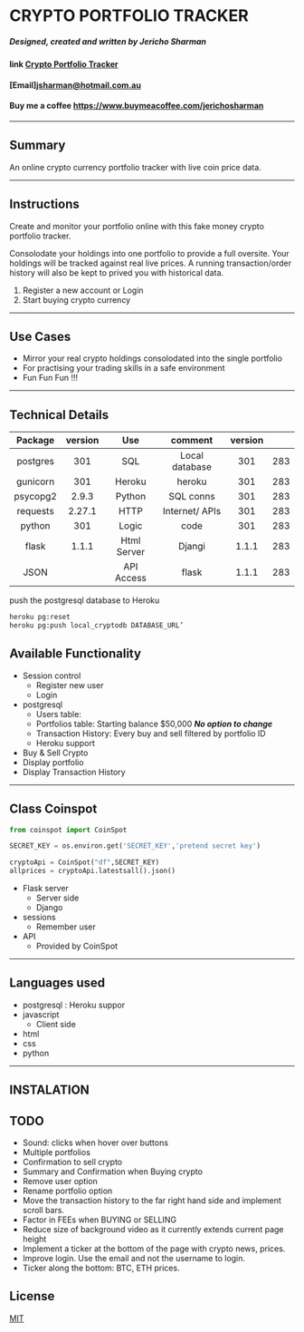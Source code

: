 # **CRYPTO PORTFOLIO TRACKER** #
##### Designed, created and written by Jericho Sharman 



#### link [Crypto Portfolio Tracker](https://pure-stream-33801.herokuapp.com/)  
#### [Email]<jsharman@hotmail.com.au>  
#### Buy me a coffee <https://www.buymeacoffee.com/jerichosharman>
---

## Summary ##
An online crypto currency portfolio tracker with live coin price data.

---
## Instructions ##
Create and monitor your portfolio online with this fake money crypto portfolio tracker. 

Consolodate your holdings into one portfolio to provide a full oversite. Your holdings will be 
tracked against real live prices. A running transaction/order history will also be kept to prived
you with historical data.

1. Register a new account or Login  
2. Start buying crypto currency  

---
## Use Cases ##

- Mirror your real crypto holdings consolodated into the single portfolio  
- For practising your trading skills in a safe environment   
- Fun Fun Fun !!!
---
## Technical Details ##
| Package | version | Use | comment | version |  |
| :---: | :---: | :---: | :---: | :---: | :---: |
| postgres | 301 | SQL | Local database | 301 | 283 |
| gunicorn | 301 | Heroku | heroku | 301 | 283 |
| psycopg2 | 2.9.3 | Python | SQL conns | 301 | 283 |
| requests | 2.27.1 | HTTP | Internet/ APIs | 301 | 283 |
| python | 301 | Logic | code | 301 | 283 |
| flask | 1.1.1 | Html Server | Djangi | 1.1.1 | 283 |
| JSON |  | API Access | flask | 1.1.1 | 283 |

push the postgresql database to Heroku
```bash
heroku pg:reset 
heroku pg:push local_cryptodb DATABASE_URL’
```
## Available Functionality ##
- Session control
    - Register new user
    - Login
- postgresql
    - Users table: 
    - Portfolios table: Starting balance $50,000   ***No option to change***   
    - Transaction History: Every buy and sell filtered by portfolio ID
    - Heroku support
- Buy & Sell Crypto
- Display portfolio
- Display Transaction History
---
## Class Coinspot

```python
from coinspot import CoinSpot

SECRET_KEY = os.environ.get('SECRET_KEY','pretend secret key')

cryptoApi = CoinSpot("df",SECRET_KEY) 
allprices = cryptoApi.latestsall().json()
```

- Flask server
    - Server side
    - Django
- sessions
    - Remember user
- API
    - Provided by CoinSpot
  
---
## Languages used ##
- postgresql : Heroku suppor
- javascript
    - Client side
- html
- css
- python

---
## INSTALATION ##

 

## TODO ##
- Sound: clicks when hover over buttons
- Multiple portfolios
- Confirmation to sell crypto
- Summary and Confirmation when Buying crypto
- Remove user option
- Rename portfolio option
- Move the transaction history to the far right hand side and implement scroll bars.
- Factor in FEEs when BUYING or SELLING
- Reduce size of background video as it currently extends current page height
- Implement a ticker at the bottom of the page with crypto news, prices.
- Improve login. Use the email and not the username to login.
- Ticker along the bottom: BTC, ETH prices. 

## License
[MIT](https://choosealicense.com/licenses/mit/)
